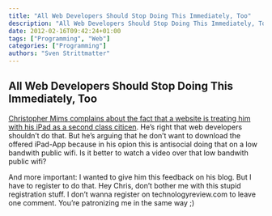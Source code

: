 ```yaml
---
title: "All Web Developers Should Stop Doing This Immediately, Too"
description: "All Web Developers Should Stop Doing This Immediately, Too."
date: 2012-02-16T09:42:24+01:00
tags: ["Programming", "Web"]
categories: ["Programming"]
authors: "Sven Strittmatter"
---
```


## All Web Developers Should Stop Doing This Immediately, Too

[Christopher Mims complains  about the fact that a website  is treating him with
his  iPad  as  a  second  class citicen][1].  He’s  right  that  web  developers
shouldn’t do that. But  he’s arguing that he don’t want  to download the offered
iPad-App because in  his opion this is  antisocial doing that on  a low bandwith
public wifi. Is it better to watch a video over that low bandwith public wifi?

And more important: I  wanted to give him this feedback on his  blog. But I have
to  register  to  do  that.  Hey   Chris,  don’t  bother  me  with  this  stupid
registration stuff. I don’t wanna  register on technologyreview.com to leave one
comment. You’re patronizing me in the same way ;)

[1]: http://www.technologyreview.com/blog/mimssbits/27581/?nlid=nldly&nld=2012-02-16